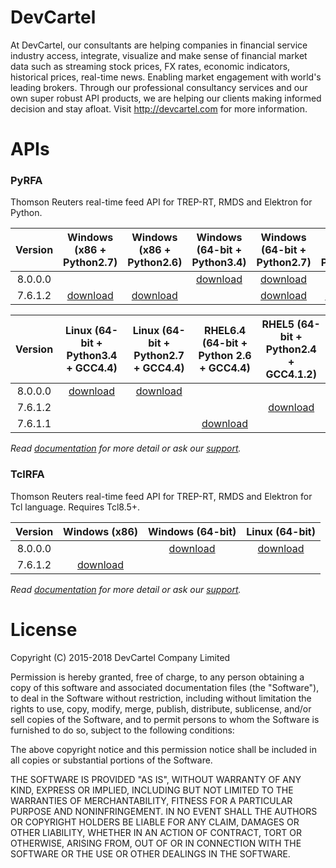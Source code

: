 DevCartel
=========
At DevCartel, our consultants are helping companies in financial service industry access, integrate, visualize and make sense of financial market data such as streaming stock prices, FX rates, economic indicators, historical prices, real-time news. Enabling market engagement with world's leading brokers. Through our professional consultancy services and our own super robust API products, we are helping our clients making informed decision and stay afloat. Visit http://devcartel.com for more information.

APIs
====
### PyRFA
Thomson Reuters real-time feed API for TREP-RT, RMDS and Elektron for Python.

| Version | Windows (x86 + Python2.7) | Windows (x86 + Python2.6) | Windows (64-bit + Python3.4)| Windows (64-bit + Python2.7) | Windows (64-bit + Python2.6) |
|:-:|:-:|:-:|:-:|:-:|:-:|
| 8.0.0.0 | |  | [download](https://github.com/devcartel/api/releases/download/pyrfa8.0.0.0/pyrfa8.0.0.0-win32-x86_64-py34.zip) |  [download](https://github.com/devcartel/api/releases/download/pyrfa8.0.0.0/pyrfa8.0.0.0-win32-x86_64-py27.zip) |   |
|  7.6.1.2 | [download](https://github.com/devcartel/api/releases/download/pyrfa7.6.1.2/pyrfa7.6.1.2-win32-x86-py27.zip)| [download](https://github.com/devcartel/api/releases/download/pyrfa7.6.1.2/pyrfa7.6.1.2-win32-x86-py26.zip) |   | [download](https://github.com/devcartel/api/releases/download/pyrfa7.6.1.2/pyrfa7.6.1.2-win32-x86_64-py27.zip) | [download](https://github.com/devcartel/api/releases/download/pyrfa7.6.1.2/pyrfa7.6.1.2-win32-x86_64-py26.zip) |

| Version | Linux (64-bit + Python3.4 + GCC4.4) | Linux (64-bit + Python2.7 + GCC4.4) | RHEL6.4 (64-bit + Python 2.6 + GCC4.4) | RHEL5 (64-bit + Python2.4 + GCC4.1.2)  |
|:-:|:-:|:-:|:-:|:-:|
| 8.0.0.0 | [download](https://github.com/devcartel/api/releases/download/pyrfa8.0.0.0/pyrfa8.0.0.0-linux-x86_64-py34.zip) | [download](https://github.com/devcartel/api/releases/download/pyrfa8.0.0.0/pyrfa8.0.0.0-linux-x86_64-py27.zip) |   |   |
| 7.6.1.2 |   |   |   | [download](https://github.com/devcartel/api/releases/download/pyrfa7.6.1.2/pyrfa7.6.1.2-rhel5-gcc412-x86_64-py24.zip) |
| 7.6.1.1 |   |   | [download](https://github.com/devcartel/api/releases/download/pyrfa7.6.1.1/pyrfa7.6.1.1-rhel64-gcc447-x86_64-py26.zip) |   |

*Read [documentation](https://github.com/devcartel/api/blob/master/pyrfa/README.md#table-of-contents) for more detail or ask our [support](https://github.com/devcartel/api/issues).*

### TclRFA
Thomson Reuters real-time feed API for TREP-RT, RMDS and Elektron for Tcl language. Requires Tcl8.5+.

| Version | Windows (x86) | Windows (64-bit) | Linux (64-bit) |
|:-:|:-:|:-:|:-:|
| 8.0.0.0  |   | [download](https://github.com/devcartel/api/releases/download/tclrfa8.0.0.0/tclrfa8.0.0.0-win32-ix86_64.zip)  | [download](https://github.com/devcartel/api/releases/download/tclrfa8.0.0.0/tclrfa8.0.0.0-linux-x86_64.zip) |
| 7.6.1.2 | [download](https://github.com/devcartel/api/releases/download/tclrfa7.6.1.2/tclrfa7.6.1.2-win32-ix86.zip)  |   |   |

*Read [documentation](https://github.com/devcartel/api/blob/master/tclrfa/README.md#table-of-contents) for more detail or ask our [support](https://github.com/devcartel/api/issues).*

License
=======
Copyright (C) 2015-2018 DevCartel Company Limited

Permission is hereby granted, free of charge, to any person obtaining a copy of this software and associated documentation files (the "Software"), to deal in the Software without restriction, including without limitation the rights to use, copy, modify, merge, publish, distribute, sublicense, and/or sell copies of the Software, and to permit persons to whom the Software is furnished to do so, subject to the following conditions:

The above copyright notice and this permission notice shall be included in all copies or substantial portions of the Software.

THE SOFTWARE IS PROVIDED "AS IS", WITHOUT WARRANTY OF ANY KIND, EXPRESS OR IMPLIED, INCLUDING BUT NOT LIMITED TO THE WARRANTIES OF MERCHANTABILITY, FITNESS FOR A PARTICULAR PURPOSE AND NONINFRINGEMENT. IN NO EVENT SHALL THE AUTHORS OR COPYRIGHT HOLDERS BE LIABLE FOR ANY CLAIM, DAMAGES OR OTHER LIABILITY, WHETHER IN AN ACTION OF CONTRACT, TORT OR OTHERWISE, ARISING FROM, OUT OF OR IN CONNECTION WITH THE SOFTWARE OR THE USE OR OTHER DEALINGS IN THE SOFTWARE.
